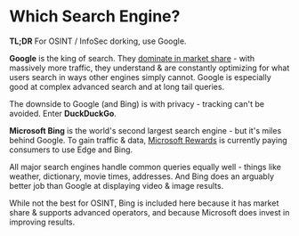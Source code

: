 # Which Search Engine?

**TL;DR** For OSINT / InfoSec dorking, use Google. 

**Google** is the king of search. They [dominate in market share](https://gs.statcounter.com/search-engine-market-share) - with massively more traffic, they understand & are constantly optimizing for what users search in ways other engines simply cannot. Google is especially good at complex advanced search and at long tail queries.

The downside to Google (and Bing) is with privacy - tracking can't be avoided. Enter **DuckDuckGo**. 

**Microsoft Bing** is the world's second largest search engine - but it's miles behind Google. To gain traffic & data, [Microsoft Rewards](https://www.microsoft.com/en-us/rewards) is currently paying consumers to use Edge and Bing. 

All major search engines handle common queries equally well - things like weather, dictionary, movie times, addresses. And Bing does an arguably better job than Google at displaying video & image results. 

While not the best for OSINT, Bing is included here because it has market share & supports advanced operators, and because Microsoft does invest in improving results. 

